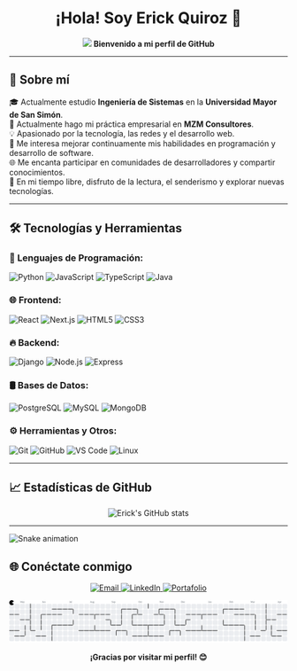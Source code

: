 <h1 align="center">¡Hola! Soy Erick Quiroz 👋</h1>

<p align="center">
  <img src="https://media.giphy.com/media/hvRJCLFzcasrR4ia7z/giphy.gif" width="30px"/>
  <b>Bienvenido a mi perfil de GitHub</b>
</p>

---

## 🚀 Sobre mí
🎓 Actualmente estudio **Ingeniería de Sistemas** en la **Universidad Mayor de San Simón**.<br>
💼 Actualmente hago mi práctica empresarial en **MZM Consultores**.<br>
💡 Apasionado por la tecnología, las redes y el desarrollo web.<br>
🎯 Me interesa mejorar continuamente mis habilidades en programación y desarrollo de software.<br>
🌐 Me encanta participar en comunidades de desarrolladores y compartir conocimientos.<br>
🎉 En mi tiempo libre, disfruto de la lectura, el senderismo y explorar nuevas tecnologías.<br>

---

## 🛠️ Tecnologías y Herramientas

### 📌 Lenguajes de Programación:
![Python](https://img.shields.io/badge/Python-3776AB?style=for-the-badge&logo=python&logoColor=white)
![JavaScript](https://img.shields.io/badge/JavaScript-F7DF1E?style=for-the-badge&logo=javascript&logoColor=black)
![TypeScript](https://img.shields.io/badge/TypeScript-3178C6?style=for-the-badge&logo=typescript&logoColor=white)
![Java](https://img.shields.io/badge/Java-ED8B00?style=for-the-badge&logo=java&logoColor=white)

### 🌐 Frontend:
![React](https://img.shields.io/badge/React-61DAFB?style=for-the-badge&logo=react&logoColor=black)
![Next.js](https://img.shields.io/badge/Next.js-000000?style=for-the-badge&logo=nextdotjs&logoColor=white)
![HTML5](https://img.shields.io/badge/HTML5-E34F26?style=for-the-badge&logo=html5&logoColor=white)
![CSS3](https://img.shields.io/badge/CSS3-1572B6?style=for-the-badge&logo=css3&logoColor=white)

### 🔥 Backend:
![Django](https://img.shields.io/badge/Django-092E20?style=for-the-badge&logo=django&logoColor=white)
![Node.js](https://img.shields.io/badge/Node.js-339933?style=for-the-badge&logo=nodedotjs&logoColor=white)
![Express](https://img.shields.io/badge/Express.js-000000?style=for-the-badge&logo=express&logoColor=white)

### 🛢️ Bases de Datos:
![PostgreSQL](https://img.shields.io/badge/PostgreSQL-336791?style=for-the-badge&logo=postgresql&logoColor=white)
![MySQL](https://img.shields.io/badge/MySQL-4479A1?style=for-the-badge&logo=mysql&logoColor=white)
![MongoDB](https://img.shields.io/badge/MongoDB-47A248?style=for-the-badge&logo=mongodb&logoColor=white)

### ⚙️ Herramientas y Otros:
![Git](https://img.shields.io/badge/Git-F05032?style=for-the-badge&logo=git&logoColor=white)
![GitHub](https://img.shields.io/badge/GitHub-181717?style=for-the-badge&logo=github&logoColor=white)
![VS Code](https://img.shields.io/badge/VS%20Code-007ACC?style=for-the-badge&logo=visualstudiocode&logoColor=white)
![Linux](https://img.shields.io/badge/Linux-FCC624?style=for-the-badge&logo=linux&logoColor=black)

---

## 📈 Estadísticas de GitHub

<p align="center">
  <img src="https://github-readme-stats.vercel.app/api?username=Erick-Quiroz&show_icons=true&theme=dark" alt="Erick's GitHub stats" />
</p>

---
<img src="https://raw.githubusercontent.com/Erick-Quiroz/Erick-Quiroz/output/snake.svg" alt="Snake animation" />


## 🌐 Conéctate conmigo
<p align="center">
  <a href="mailto:eng.erick.quiroz@gmail.com">
    <img src="https://img.shields.io/badge/Email-D14836?style=for-the-badge&logo=gmail&logoColor=white" alt="Email" />
  </a>
  <a href="https://www.linkedin.com/in/erick-quiroz">
    <img src="https://img.shields.io/badge/LinkedIn-0077B5?style=for-the-badge&logo=linkedin&logoColor=white" alt="LinkedIn" />
  </a>
  <a href="https://your-portfolio-link.com">
    <img src="https://img.shields.io/badge/Portafolio-000000?style=for-the-badge&logo=google-chrome&logoColor=white" alt="Portafolio" />
  </a>
</p>

<picture>
  <source media="(prefers-color-scheme: dark)" srcset="https://raw.githubusercontent.com/Erick-Quiroz/Erick-Quiroz/output/pacman-contribution-graph-dark.svg">
  <source media="(prefers-color-scheme: light)" srcset="https://raw.githubusercontent.com/Erick-Quiroz/Erick-Quiroz/output/pacman-contribution-graph.svg">
  <img alt="pacman contribution graph" src="https://raw.githubusercontent.com/Erick-Quiroz/Erick-Quiroz/output/pacman-contribution-graph.svg">
</picture>

<p align="center">
  <b>¡Gracias por visitar mi perfil! 😊</b>
</p>
